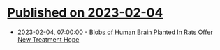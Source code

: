 # [Published on 2023-02-04](index.md)

* [2023-02-04, 07:00:00](https://science.slashdot.org/story/23/02/04/0149213/blobs-of-human-brain-planted-in-rats-offer-new-treatment-hope?utm_source=rss1.0mainlinkanon&utm_medium=feed) - [Blobs of Human Brain Planted In Rats Offer New Treatment Hope](https://science.slashdot.org/story/23/02/04/0149213/blobs-of-human-brain-planted-in-rats-offer-new-treatment-hope?utm_source=rss1.0mainlinkanon&utm_medium=feed)
